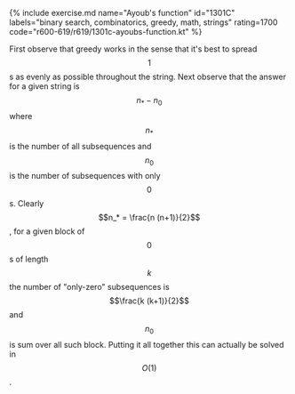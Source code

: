 {% include exercise.md name="Ayoub's function" id="1301C" labels="binary search, combinatorics, greedy, math, strings" rating=1700 code="r600-619/r619/1301c-ayoubs-function.kt" %}

First observe that greedy works in the sense that it's best to spread $$1$$s as evenly as possible throughout the string.  Next observe that the answer for a given string is $$n_* - n_0$$ where $$n_*$$ is the number of all subsequences and $$n_0$$ is the number of subsequences with only $$0$$s.  Clearly $$n_* = \frac{n (n+1)}{2}$$, for a given block of $$0$$s of length $$k$$ the number of "only-zero" subsequences is $$\frac{k (k+1)}{2}$$ and $$n_0$$ is sum over all such block.  Putting it all together this can actually be solved in $$O(1)$$.
